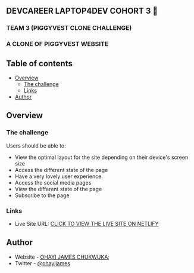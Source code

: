 ## DEVCAREER LAPTOP4DEV COHORT 3 👋
### TEAM 3 (PIGGYVEST CLONE CHALLENGE)

### A CLONE OF PIGGYVEST WEBSITE

## Table of contents

- [Overview](#overview)
  - [The challenge](#the-challenge)
  - [Links](#links)
- [Author](#author)


## Overview

### The challenge

Users should be able to:

- View the optimal layout for the site depending on their device's screen size
- Access the different state of the page
- Have a very lovely user experience.
- Access the social media pages
- View the different state of the page
- Subscribe to the page



### Links
- Live Site URL: [CLICK TO VIEW THE LIVE SITE ON NETLIFY](https://piggyvesting.netlify.app/)


## Author

- Website - [OHAYI JAMES CHUKWUKA](https://calculus001.netlify.app);
- Twitter - [@ohayijames](https://www.twitter.com/ohayijames)
